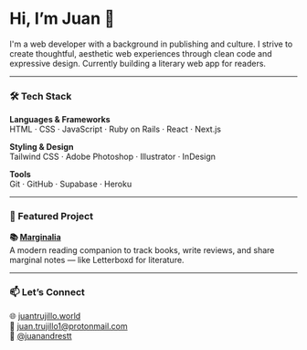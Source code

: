 # Hi, I’m Juan 👋

I'm a web developer with a background in publishing and culture. I strive to create thoughtful, aesthetic web experiences through clean code and expressive design. Currently building a literary web app for readers.

---

### 🛠️ Tech Stack

**Languages & Frameworks**  
HTML · CSS · JavaScript · Ruby on Rails · React · Next.js

**Styling & Design**  
Tailwind CSS · Adobe Photoshop · Illustrator · InDesign

**Tools**  
Git · GitHub · Supabase · Heroku

---

### 🚀 Featured Project

**📚 [Marginalia](https://www.marginalia.world)**  
A modern reading companion to track books, write reviews, and share marginal notes — like Letterboxd for literature.

---

### 📫 Let’s Connect

🌐 [juantrujillo.world](https://juantrujillo.world)  
📧 juan.trujillo1@protonmail.com  
🐙 [@juanandrestt](https://github.com/juanandrestt)
